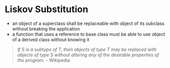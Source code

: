 # Liskov Substitution

* an object of a superclass shall be replaceable with object of its subclass without breaking the application
* a function that uses a reference to base class must be able to use object of a derived class without knowing it

> _If S is a subtype of T, then objects of type T may be replaced with objects of type S without altering 
> any of the desirable properties of the program._ - Wikipedia